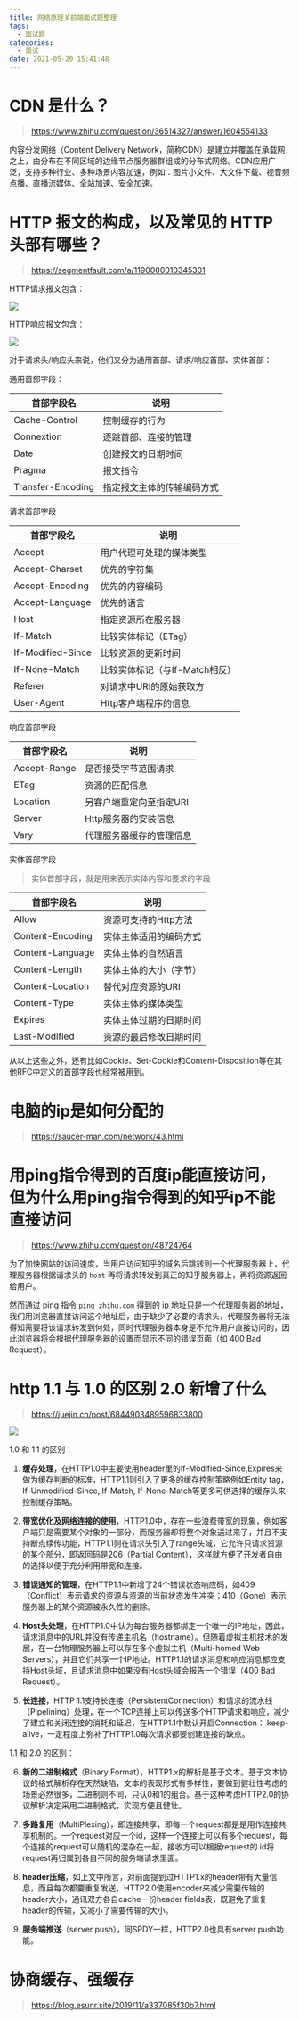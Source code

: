 ```yaml
---
title: 网络原理关前端面试题整理
tags:
  - 面试题
categories:
  - 面试
date: 2021-05-20 15:41:48
---
```


# CDN 是什么？

> https://www.zhihu.com/question/36514327/answer/1604554133

内容分发网络（Content Delivery Network，简称CDN）是建立并覆盖在承载网之上，由分布在不同区域的边缘节点服务器群组成的分布式网络。CDN应用广泛，支持多种行业、多种场景内容加速，例如：图片小文件、大文件下载、视音频点播、直播流媒体、全站加速、安全加速。

# HTTP 报文的构成，以及常见的 HTTP 头部有哪些？

> https://segmentfault.com/a/1190000010345301

HTTP请求报文包含：

![](https://i.loli.net/2021/07/20/L3TGp4XUeY91ItE.png)

HTTP响应报文包含：

![](https://i.loli.net/2021/07/20/fWosAyFYUSdtbTM.png)

对于请求头/响应头来说，他们又分为通用首部、请求/响应首部、实体首部：

通用首部字段：

| 首部字段名        | 说明                       |
| ----------------- | -------------------------- |
| Cache-Control     | 控制缓存的行为             |
| Connextion        | 逐跳首部、连接的管理       |
| Date              | 创建报文的日期时间         |
| Pragma            | 报文指令                   |
| Transfer-Encoding | 指定报文主体的传输编码方式 |

请求首部字段

| 首部字段名        | 说明                           |
| ----------------- | ------------------------------ |
| Accept            | 用户代理可处理的媒体类型       |
| Accept-Charset    | 优先的字符集                   |
| Accept-Encoding   | 优先的内容编码                 |
| Accept-Language   | 优先的语言                     |
| Host              | 指定资源所在服务器             |
| If-Match          | 比较实体标记（ETag）           |
| If-Modified-Since | 比较资源的更新时间             |
| If-None-Match     | 比较实体标记（与If-Match相反） |
| Referer           | 对请求中URI的原始获取方        |
| User-Agent        | Http客户端程序的信息           |

响应首部字段

| 首部字段名   | 说明                     |
| ------------ | ------------------------ |
| Accept-Range | 是否接受字节范围请求     |
| ETag         | 资源的匹配信息           |
| Location     | 另客户端重定向至指定URI  |
| Server       | Http服务器的安装信息     |
| Vary         | 代理服务器缓存的管理信息 |

实体首部字段

> 实体首部字段，就是用来表示实体内容和要求的字段

| 首部字段名       | 说明                   |
| ---------------- | ---------------------- |
| Allow            | 资源可支持的Http方法   |
| Content-Encoding | 实体主体适用的编码方式 |
| Content-Language | 实体主体的自然语言     |
| Content-Length   | 实体主体的大小（字节） |
| Content-Location | 替代对应资源的URI      |
| Content-Type     | 实体主体的媒体类型     |
| Expires          | 实体主体过期的日期时间 |
| Last-Modified    | 资源的最后修改日期时间 |

从以上这些之外，还有比如Cookie、Set-Cookie和Content-Disposition等在其他RFC中定义的首部字段也经常被用到。

# 电脑的ip是如何分配的

> https://saucer-man.com/network/43.html

# 用ping指令得到的百度ip能直接访问，但为什么用ping指令得到的知乎ip不能直接访问

> https://www.zhihu.com/question/48724764

为了加快网站的访问速度，当用户访问知乎的域名后跳转到一个代理服务器上，代理服务器根据请求头的 `host` 再将请求转发到真正的知乎服务器上，再将资源返回给用户。

然而通过 ping 指令 `ping zhihu.com` 得到的 ip 地址只是一个代理服务器的地址，我们用浏览器直接访问这个地址后，由于缺少了必要的请求头，代理服务器将无法得知需要将该请求转发到何处，同时代理服务器本身是不允许用户直接访问的，因此浏览器将会根据代理服务器的设置而显示不同的错误页面（如 400 Bad Request）。

# http 1.1 与 1.0 的区别 2.0 新增了什么

> https://juejin.cn/post/6844903489596833800

![](https://i.loli.net/2021/07/20/9Koe7U5wMfrhniE.png)

1.0 和 1.1 的区别：

1. **缓存处理**，在HTTP1.0中主要使用header里的If-Modified-Since,Expires来做为缓存判断的标准，HTTP1.1则引入了更多的缓存控制策略例如Entity tag，If-Unmodified-Since, If-Match, If-None-Match等更多可供选择的缓存头来控制缓存策略。

2. **带宽优化及网络连接的使用**，HTTP1.0中，存在一些浪费带宽的现象，例如客户端只是需要某个对象的一部分，而服务器却将整个对象送过来了，并且不支持断点续传功能，HTTP1.1则在请求头引入了range头域，它允许只请求资源的某个部分，即返回码是206（Partial Content），这样就方便了开发者自由的选择以便于充分利用带宽和连接。

3. **错误通知的管理**，在HTTP1.1中新增了24个错误状态响应码，如409（Conflict）表示请求的资源与资源的当前状态发生冲突；410（Gone）表示服务器上的某个资源被永久性的删除。

4. **Host头处理**，在HTTP1.0中认为每台服务器都绑定一个唯一的IP地址，因此，请求消息中的URL并没有传递主机名（hostname）。但随着虚拟主机技术的发展，在一台物理服务器上可以存在多个虚拟主机（Multi-homed Web Servers），并且它们共享一个IP地址。HTTP1.1的请求消息和响应消息都应支持Host头域，且请求消息中如果没有Host头域会报告一个错误（400 Bad Request）。

5. **长连接**，HTTP 1.1支持长连接（PersistentConnection）和请求的流水线（Pipelining）处理，在一个TCP连接上可以传送多个HTTP请求和响应，减少了建立和关闭连接的消耗和延迟，在HTTP1.1中默认开启Connection： keep-alive，一定程度上弥补了HTTP1.0每次请求都要创建连接的缺点。

1.1 和 2.0 的区别：

6. **新的二进制格式**（Binary Format），HTTP1.x的解析是基于文本。基于文本协议的格式解析存在天然缺陷，文本的表现形式有多样性，要做到健壮性考虑的场景必然很多，二进制则不同，只认0和1的组合。基于这种考虑HTTP2.0的协议解析决定采用二进制格式，实现方便且健壮。

7. **多路复用**（MultiPlexing），即连接共享，即每一个request都是是用作连接共享机制的。一个request对应一个id，这样一个连接上可以有多个request，每个连接的request可以随机的混杂在一起，接收方可以根据request的 id将request再归属到各自不同的服务端请求里面。

8. **header压缩**，如上文中所言，对前面提到过HTTP1.x的header带有大量信息，而且每次都要重复发送，HTTP2.0使用encoder来减少需要传输的header大小，通讯双方各自cache一份header fields表，既避免了重复header的传输，又减小了需要传输的大小。

9.  **服务端推送**（server push），同SPDY一样，HTTP2.0也具有server push功能。

# 协商缓存、强缓存

> https://blog.esunr.site/2019/11/a337085f30b7.html

